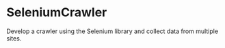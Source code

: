 # SeleniumCrawler
Develop a crawler using the Selenium library and collect data from multiple sites.
